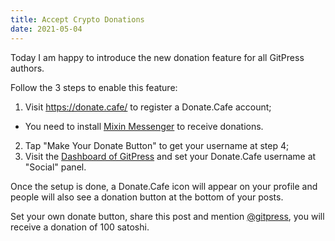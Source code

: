 ```yaml
---
title: Accept Crypto Donations
date: 2021-05-04
---
```


Today I am happy to introduce the new donation feature for all GitPress authors.

Follow the 3 steps to enable this feature:

1. Visit https://donate.cafe/ to register a Donate.Cafe account;
  - You need to install [Mixin Messenger](https://mixin.one/messenger) to receive donations.
2. Tap "Make Your Donate Button" to get your username at step 4;
3. Visit the [Dashboard of GitPress](https://gitpress.io/@me/dashboard/profile) and set your Donate.Cafe username at "Social" panel.

Once the setup is done, a Donate.Cafe icon will appear on your profile and people will also see a  donation button at the bottom of your posts.

Set your own donate button, share this post and mention [@gitpress](https://twitter.com/gitpress), you will receive a donation of 100 satoshi.

